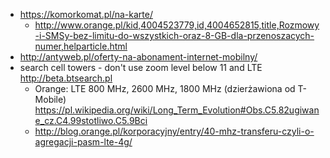 - https://komorkomat.pl/na-karte/
  - http://www.orange.pl/kid,4004523779,id,4004652815,title,Rozmowy-i-SMSy-bez-limitu-do-wszystkich-oraz-8-GB-dla-przenoszacych-numer,helparticle.html
- http://antyweb.pl/oferty-na-abonament-internet-mobilny/
- search cell towers - don't use zoom level below 11 and LTE http://beta.btsearch.pl
  - Orange: LTE 800 MHz, 2600 MHz, 1800 MHz (dzierżawiona od T-Mobile) https://pl.wikipedia.org/wiki/Long_Term_Evolution#Obs.C5.82ugiwane_cz.C4.99stotliwo.C5.9Bci
  - http://blog.orange.pl/korporacyjny/entry/40-mhz-transferu-czyli-o-agregacji-pasm-lte-4g/
